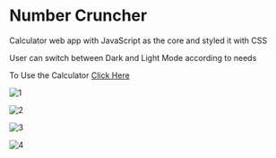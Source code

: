 # Number Cruncher
 Calculator web app with JavaScript as the core and styled it with CSS
 
 User can switch between Dark and Light Mode according to needs
 
 To Use the Calculator [Click Here](https://servermonk01.github.io/Number-Cruncher/)
 
![1](https://user-images.githubusercontent.com/87888134/174718095-528282d2-b3e6-4cef-8dfd-2b03ef3f8d35.png)

![2](https://user-images.githubusercontent.com/87888134/174716954-f122801c-7d98-4460-bb98-17018ca68ba3.png)

![3](https://user-images.githubusercontent.com/87888134/174718426-5d90ddf1-057a-46d8-b30b-757aeb4248b7.png)

![4](https://user-images.githubusercontent.com/87888134/174718415-f4e56677-5706-447e-8c82-8ae302e68f24.png)

